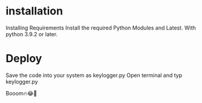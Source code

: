 # installation 
Installing Requirements
Install the required Python Modules and Latest.
With python 3.9.2 or later. 

# Deploy

Save the code into your system as keylogger.py
Open terminal and typ keylogger.py


Booom🔥😂🤣
